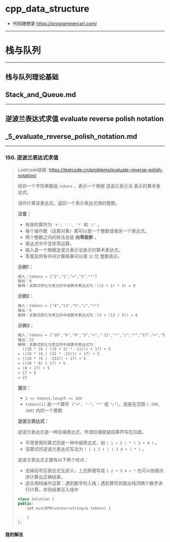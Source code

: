 # cpp_data_structure 

* 代码随想录 https://programmercarl.com/

--------------------------------------------------------------------------------

# 栈与队列

--------------------------------------------------------------------------------

## 栈与队列理论基础

## Stack_and_Queue.md
--------------------------------------------------------------------------------

## 逆波兰表达式求值 evaluate reverse polish notation

## _5_evaluate_reverse_polish_notation.md
--------------------------------------------------------------------------------

### 150. 逆波兰表达式求值

> Leetcode链接: https://leetcode.cn/problems/evaluate-reverse-polish-notation/

>
> 给你一个字符串数组 `tokens` ，表示一个根据 逆波兰表示法 表示的算术表达式。
> 
> 请你计算该表达式。返回一个表示表达式值的整数。
> 
> **注意：**
> 
> * 有效的算符为 `'+'`、`'-'`、`'*'` 和 `'/'` 。
> * 每个操作数（运算对象）都可以是一个整数或者另一个表达式。
> * 两个整数之间的除法总是 **向零截断** 。
> * 表达式中不含除零运算。
> * 输入是一个根据逆波兰表示法表示的算术表达式。
> * 答案及所有中间计算结果可以用 `32` 位 整数表示。
> 
> 
> **示例1：**
> 
> ```html
> 输入：tokens = ["2","1","+","3","*"]
> 输出：9
> 解释：该算式转化为常见的中缀算术表达式为：((2 + 1) * 3) = 9
> ```
>
> **示例2：**
> 
> ```html
> 输入：tokens = ["4","13","5","/","+"]
> 输出：6
> 解释：该算式转化为常见的中缀算术表达式为：(4 + (13 / 5)) = 6
> ```
>
> **示例3：**
> 
> ```html
> 输入：tokens = ["10","6","9","3","+","-11","*","/","*","17","+","5","+"]
> 输出：22
> 解释：该算式转化为常见的中缀算术表达式为：
>   ((10 * (6 / ((9 + 3) * -11))) + 17) + 5
> = ((10 * (6 / (12 * -11))) + 17) + 5
> = ((10 * (6 / -132)) + 17) + 5
> = ((10 * 0) + 17) + 5
> = (0 + 17) + 5
> = 17 + 5
> = 22
> ```
>
> **提示：**
> * `1 <= tokens.length <= 104`
> * `tokens[i]` 是一个算符（`"+"`、`"-"`、`"*"` 或 `"/"`），或是在范围 `[-200, 200]` 内的一个整数
>
> 
> **逆波兰表达式：**
> 
> 逆波兰表达式是一种后缀表达式，所谓后缀就是指算符写在后面。
>
> * 平常使用的算式则是一种中缀表达式，如 `( 1 + 2 ) * ( 3 + 4 )` 。
> * 该算式的逆波兰表达式写法为 `( ( 1 2 + ) ( 3 4 + ) * )` 。
> 
> 逆波兰表达式主要有以下两个优点：
> 
> * 去掉括号后表达式无歧义，上式即便写成 `1 2 + 3 4 + *` 也可以依据次序计算出正确结果。
> * 适合用栈操作运算：遇到数字则入栈；遇到算符则取出栈顶两个数字进行计算，并将结果压入栈中


> ```c++
> class Solution {
> public:
>     int evalRPN(vector<string>& tokens) {
> 
>     }
> };
> ```
>




#### 我的解法 























